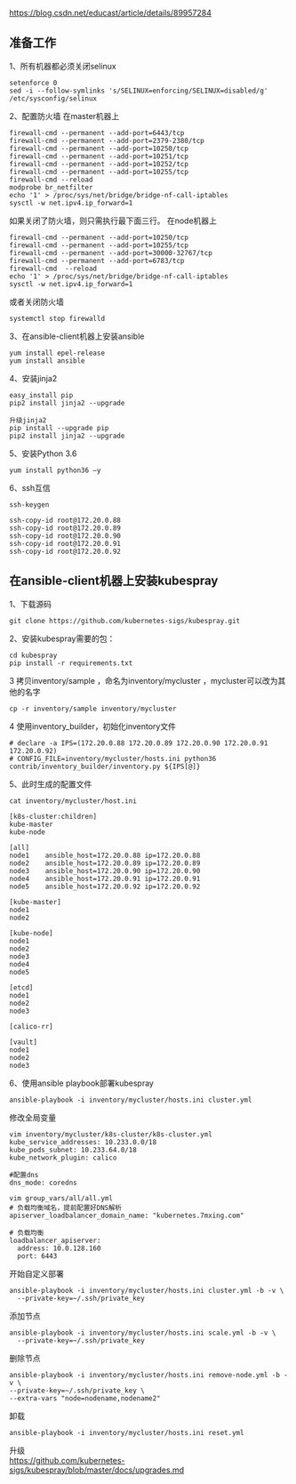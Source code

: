 https://blog.csdn.net/educast/article/details/89957284

准备工作
---

1、所有机器都必须关闭selinux
```
setenforce 0
sed -i --follow-symlinks 's/SELINUX=enforcing/SELINUX=disabled/g' /etc/sysconfig/selinux
```

2、配置防火墙
在master机器上
```
firewall-cmd --permanent --add-port=6443/tcp
firewall-cmd --permanent --add-port=2379-2380/tcp
firewall-cmd --permanent --add-port=10250/tcp
firewall-cmd --permanent --add-port=10251/tcp
firewall-cmd --permanent --add-port=10252/tcp
firewall-cmd --permanent --add-port=10255/tcp
firewall-cmd --reload
modprobe br_netfilter
echo '1' > /proc/sys/net/bridge/bridge-nf-call-iptables
sysctl -w net.ipv4.ip_forward=1
```

如果关闭了防火墙，则只需执行最下面三行。
在node机器上
```
firewall-cmd --permanent --add-port=10250/tcp
firewall-cmd --permanent --add-port=10255/tcp
firewall-cmd --permanent --add-port=30000-32767/tcp
firewall-cmd --permanent --add-port=6783/tcp
firewall-cmd  --reload
echo '1' > /proc/sys/net/bridge/bridge-nf-call-iptables
sysctl -w net.ipv4.ip_forward=1
```

或者关闭防火墙
```
systemctl stop firewalld
```

3、在ansible-client机器上安装ansible
```
yum install epel-release
yum install ansible
```

4、安装jinja2
```
easy_install pip
pip2 install jinja2 --upgrade

升级jinja2
pip install --upgrade pip
pip2 install jinja2 --upgrade
```

5、安装Python 3.6
```
yum install python36 –y
```

6、ssh互信
```
ssh-keygen

ssh-copy-id root@172.20.0.88
ssh-copy-id root@172.20.0.89
ssh-copy-id root@172.20.0.90
ssh-copy-id root@172.20.0.91
ssh-copy-id root@172.20.0.92
```


在ansible-client机器上安装kubespray
---

1、下载源码
```
git clone https://github.com/kubernetes-sigs/kubespray.git
```

2、安装kubespray需要的包：
```
cd kubespray
pip install -r requirements.txt
```

3 拷贝inventory/sample ，命名为inventory/mycluster ，mycluster可以改为其他的名字
```
cp -r inventory/sample inventory/mycluster
```

4 使用inventory_builder，初始化inventory文件
```
# declare -a IPS=(172.20.0.88 172.20.0.89 172.20.0.90 172.20.0.91 172.20.0.92)
# CONFIG_FILE=inventory/mycluster/hosts.ini python36 contrib/inventory_builder/inventory.py ${IPS[@]}
```

5、此时生成的配置文件
```
cat inventory/mycluster/host.ini

[k8s-cluster:children]
kube-master      
kube-node        

[all]
node1    ansible_host=172.20.0.88 ip=172.20.0.88
node2    ansible_host=172.20.0.89 ip=172.20.0.89
node3    ansible_host=172.20.0.90 ip=172.20.0.90
node4    ansible_host=172.20.0.91 ip=172.20.0.91
node5    ansible_host=172.20.0.92 ip=172.20.0.92

[kube-master]
node1    
node2    

[kube-node]
node1    
node2    
node3    
node4    
node5    

[etcd]
node1    
node2    
node3    

[calico-rr]

[vault]
node1    
node2    
node3 
```

6、使用ansible playbook部署kubespray
```
ansible-playbook -i inventory/mycluster/hosts.ini cluster.yml
```

修改全局变量
```
vim inventory/mycluster/k8s-cluster/k8s-cluster.yml
kube_service_addresses: 10.233.0.0/18
kube_pods_subnet: 10.233.64.0/18
kube_network_plugin: calico

#配置dns
dns_mode: coredns
```


```
vim group_vars/all/all.yml
# 负载均衡域名，提前配置好DNS解析
apiserver_loadbalancer_domain_name: "kubernetes.7mxing.com"
     
# 负载均衡
loadbalancer_apiserver:
  address: 10.0.128.160
  port: 6443
```

开始自定义部署
```
ansible-playbook -i inventory/mycluster/hosts.ini cluster.yml -b -v \
  --private-key=~/.ssh/private_key
```

添加节点
```
ansible-playbook -i inventory/mycluster/hosts.ini scale.yml -b -v \
  --private-key=~/.ssh/private_key
```

删除节点
```
ansible-playbook -i inventory/mycluster/hosts.ini remove-node.yml -b -v \
--private-key=~/.ssh/private_key \
--extra-vars "node=nodename,nodename2"
```

卸载
```
ansible-playbook -i inventory/mycluster/hosts.ini reset.yml
```

升级  
https://github.com/kubernetes-sigs/kubespray/blob/master/docs/upgrades.md
